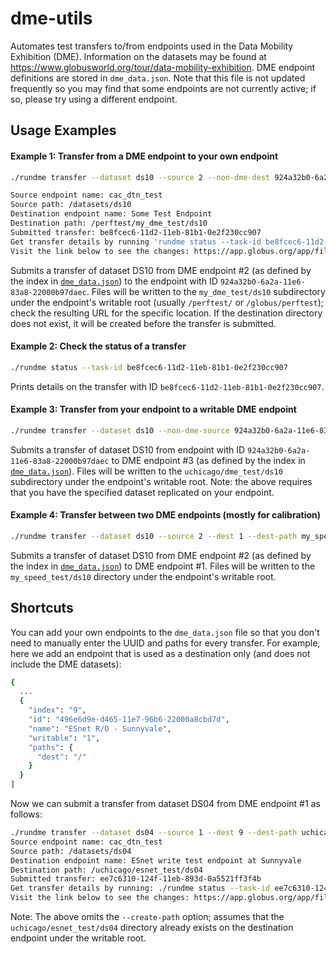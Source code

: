 # dme-utils
Automates test transfers to/from endpoints used in the Data Mobility Exhibition (DME). Information on the datasets may be found at https://www.globusworld.org/tour/data-mobility-exhibition. DME endpoint definitions are stored in `dme_data.json`. Note that this file is not updated frequently so you may find that some endpoints are not currently active; if so, please try using a different endpoint.

## Usage Examples
#### Example 1: Transfer from a DME endpoint to your own endpoint
```bash
./rundme transfer --dataset ds10 --source 2 --non-dme-dest 924a32b0-6a2a-11e6-83a8-22000b97daec --dest-path my_dme_test/ds10 --create-path yes

Source endpoint name: cac_dtn_test
Source path: /datasets/ds10
Destination endpoint name: Some Test Endpoint
Destination path: /perftest/my_dme_test/ds10
Submitted transfer: be8fcec6-11d2-11eb-81b1-0e2f230cc907
Get transfer details by running 'rundme status --task-id be8fcec6-11d2-11eb-81b1-0e2f230cc907'
Visit the link below to see the changes: https://app.globus.org/app/file-manager?origin_id=606579ae-5b03-11e9-bf32-0edbf3a4e7ee&origin_path=%2Fdatasets%2Fds10&destination_id=924a32b0-6a2a-11e6-83a8-22000b97daec&destination_path=%2Fperftest%2Fmy_dme_test%2Fds10
```
Submits a transfer of dataset DS10 from DME endpoint #2 (as defined by the index in [`dme_data.json`](https://github.com/vasv/dme-utils/blob/1eb463af2d37aca4a5308482d5a72db48f81c7b1/dme_data.json)) to the endpoint with ID `924a32b0-6a2a-11e6-83a8-22000b97daec`. Files will be written to the `my_dme_test/ds10` subdirectory under the endpoint's writable root (usually `/perftest/` or `/globus/perftest`); check the resulting URL for the specific location. If the destination directory does not exist, it will be created before the transfer is submitted.

#### Example 2: Check the status of a transfer
```bash
./rundme status --task-id be8fcec6-11d2-11eb-81b1-0e2f230cc907
```
Prints details on the transfer with ID `be8fcec6-11d2-11eb-81b1-0e2f230cc907`.

#### Example 3: Transfer from your endpoint to a writable DME endpoint
``` bash
./rundme transfer --dataset ds10 --non-dme-source 924a32b0-6a2a-11e6-83a8-22000b97daec --dest 3 --dest-path uchicago/dme_test/ds10 --create-path yes
```
Submits a transfer of dataset DS10 from endpoint with ID `924a32b0-6a2a-11e6-83a8-22000b97daec` to DME endpoint #3 (as defined by the index in [`dme_data.json`](https://github.com/vasv/dme-utils/blob/main/dme_data.json)). Files will be written to the `uchicago/dme_test/ds10` subdirectory under the endpoint's writable root.
Note: the above requires that you have the specified dataset replicated on your endpoint.

#### Example 4: Transfer between two DME endpoints (mostly for calibration)
``` bash
./rundme transfer --dataset ds10 --source 2 --dest 1 --dest-path my_speed_test/ds10 --create-path yes
```
Submits a transfer of dataset DS10 from DME endpoint #2 (as defined by the index in [`dme_data.json`](https://github.com/vasv/dme-utils/blob/main/dme_data.json)) to DME endpoint #1. Files will be written to the `my_speed_test/ds10` directory under the endpoint's writable root.

## Shortcuts
You can add your own endpoints to the `dme_data.json` file so that you don't need to manually enter the UUID and paths for every transfer. For example, here we add an endpoint that is used as a destination only (and does not include the DME datasets):

``` bash
{
  ...
  {
    "index": "9",
    "id": "496e6d9e-d465-11e7-96b6-22000a8cbd7d",
    "name": "ESnet R/O - Sunnyvale",
    "writable": "1",
    "paths": {
      "dest": "/"
    }
  }
]
```
Now we can submit a transfer from dataset DS04 from DME endpoint #1 as follows:
``` bash
./rundme transfer --dataset ds04 --source 1 --dest 9 --dest-path uchicago/esnet_test/ds04
Source endpoint name: cac_dtn_test
Source path: /datasets/ds04
Destination endpoint name: ESnet write test endpoint at Sunnyvale
Destination path: /uchicago/esnet_test/ds04
Submitted transfer: ee7c6310-124f-11eb-893d-0a5521ff3f4b
Get transfer details by running: ./rundme status --task-id ee7c6310-124f-11eb-893d-0a5521ff3f4b
Visit the link below to see the changes: https://app.globus.org/app/file-manager?origin_id=606579ae-5b03-11e9-bf32-0edbf3a4e7ee&origin_path=%2Fdatasets%2Fds04&destination_id=496e6d9e-d465-11e7-96b6-22000a8cbd7d&destination_path=%2Fuchicago%2Fesnet_test%2Fds04
```
Note: The above omits the `--create-path` option; assumes that the `uchicago/esnet_test/ds04` directory already exists on the destination endpoint under the writable root.

